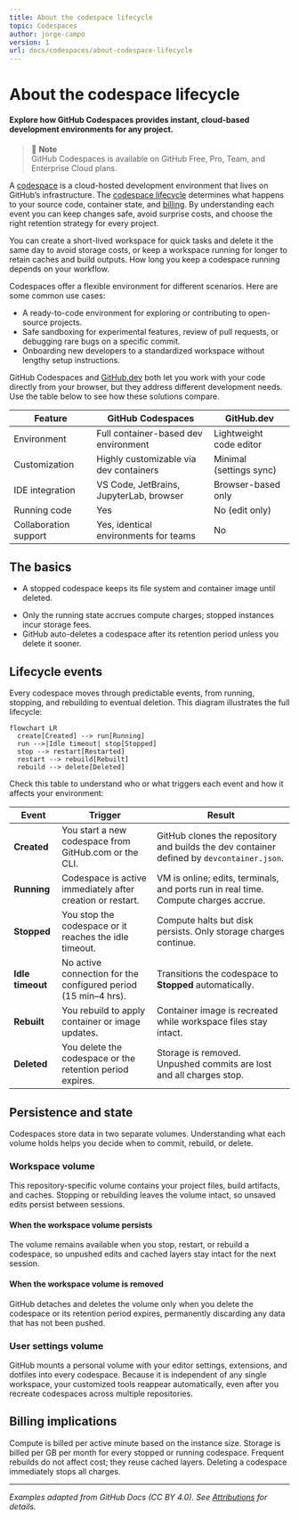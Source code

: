 ```yaml
---
title: About the codespace lifecycle
topic: Codespaces
author: jorge-campo
version: 1
url: docs/codespaces/about-codespace-lifecycle
---
```


<!-- This document is an example for the concept template. It is not a real document and should be used for illustration purposes only. -->

# About the codespace lifecycle

#### Explore how GitHub Codespaces provides instant, cloud-based development environments for any project.

> 📒 **Note**  
> GitHub Codespaces is available on GitHub Free, Pro, Team, and Enterprise Cloud plans.

A [codespace](./about-codespaces.md) is a cloud-hosted development environment that lives on GitHub’s infrastructure. The [codespace lifecycle](#lifecycle-events) determines what happens to your source code, container state, and [billing](#billing). By understanding each event you can keep changes safe, avoid surprise costs, and choose the right retention strategy for every project.

You can create a short-lived workspace for quick tasks and delete it the same day to avoid storage costs, or keep a workspace running for longer to retain caches and build outputs. How long you keep a codespace running depends on your workflow.

Codespaces offer a flexible environment for different scenarios. Here are some common use cases:

- A ready-to-code environment for exploring or contributing to open-source projects.
- Safe sandboxing for experimental features, review of pull requests, or debugging rare bugs on a specific commit.
- Onboarding new developers to a standardized workspace without lengthy setup instructions.

GitHub Codespaces and [GitHub.dev](./about-github-dev.md) both let you work with your code directly from your browser, but they address different development needs. Use the table below to see how these solutions compare.

| Feature                | GitHub Codespaces                       | GitHub.dev                 |
|------------------------|-----------------------------------------|----------------------------|
| Environment            | Full container-based dev environment    | Lightweight code editor    |
| Customization          | Highly customizable via dev containers  | Minimal (settings sync)    |
| IDE integration        | VS Code, JetBrains, JupyterLab, browser | Browser-based only         |
| Running code           | Yes                                     | No (edit only)             |
| Collaboration support  | Yes, identical environments for teams   | No                         |


## The basics

-  A stopped codespace keeps its file system and container image until deleted.
* Only the running state accrues compute charges; stopped instances incur storage fees.
* GitHub auto-deletes a codespace after its retention period unless you delete it sooner.

## Lifecycle events

Every codespace moves through predictable events, from running, stopping, and rebuilding to eventual deletion. This diagram illustrates the full lifecycle:

```mermaid
flowchart LR
  create[Created] --> run[Running]
  run -->|Idle timeout| stop[Stopped]
  stop --> restart[Restarted]
  restart --> rebuild[Rebuilt]
  rebuild --> delete[Deleted]
```

Check this table to understand who or what triggers each event and how it affects your environment:

| Event            | Trigger                                                        | Result                                                                                    |
| ---------------- | -------------------------------------------------------------- | ----------------------------------------------------------------------------------------- |
| **Created**      | You start a new codespace from GitHub.com or the CLI.          | GitHub clones the repository and builds the dev container defined by `devcontainer.json`. |
| **Running**      | Codespace is active immediately after creation or restart.     | VM is online; edits, terminals, and ports run in real time. Compute charges accrue.       |
| **Stopped**      | You stop the codespace or it reaches the idle timeout.         | Compute halts but disk persists. Only storage charges continue.                           |
| **Idle timeout** | No active connection for the configured period (15 min–4 hrs). | Transitions the codespace to **Stopped** automatically.                                   |
| **Rebuilt**      | You rebuild to apply container or image updates.               | Container image is recreated while workspace files stay intact.                           |
| **Deleted**      | You delete the codespace or the retention period expires.      | Storage is removed. Unpushed commits are lost and all charges stop.                       |

## Persistence and state

Codespaces store data in two separate volumes. Understanding what each volume holds helps you decide when to commit, rebuild, or delete.

### Workspace volume

This repository-specific volume contains your project files, build artifacts, and caches. Stopping or rebuilding leaves the volume intact, so unsaved edits persist between sessions.

#### When the workspace volume persists

The volume remains available when you stop, restart, or rebuild a codespace, so unpushed edits and cached layers stay intact for the next session.

#### When the workspace volume is removed

GitHub detaches and deletes the volume only when you delete the codespace or its retention period expires, permanently discarding any data that has not been pushed.

### User settings volume

GitHub mounts a personal volume with your editor settings, extensions, and dotfiles into every codespace. Because it is independent of any single workspace, your customized tools reappear automatically, even after you recreate codespaces across multiple repositories.


## Billing implications

Compute is billed per active minute based on the instance size. Storage is billed per GB per month for every stopped or running codespace. Frequent rebuilds do not affect cost; they reuse cached layers. Deleting a codespace immediately stops all charges.

---
*Examples adapted from GitHub Docs (CC BY 4.0). See [Attributions](/ATTRIBUTIONS.md) for details.*
